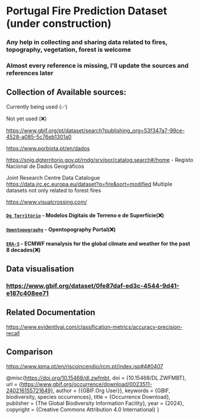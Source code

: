 # Portugal Fire Prediction Dataset (under construction)

### Any help in collecting and sharing data related to fires, topography, vegetation, forest is welcome


### Almost every reference is missing, I'll update the sources and references later

## Collection of Available sources:

Currently being used (✅)

Not yet used (❌)

https://www.gbif.org/pt/dataset/search?publishing_org=53f347a7-99ce-4528-a085-5c76eb1301a0

https://www.porbiota.pt/en/dados

https://snig.dgterritorio.gov.pt/rndg/srv/por/catalog.search#/home - Registo Nacional de Dados Geográficos

Joint Research Centre Data Catalogue https://data.jrc.ec.europa.eu/dataset?q=fire&sort=modified Multiple datasets not only related to forest fires

https://www.visualcrossing.com/


#### [`Dg Território`](https://www.dgterritorio.gov.pt/cartografia/cartografia-topografica/modelos-digitais-do-terreno?language=en) - Modelos Digitais de Terreno e de Superfície(❌) 

#### [`Opentopography`](https://portal.opentopography.org/datasets) - Opentopography Portal(❌) 

#### [`ERA-5`](https://cds.climate.copernicus.eu/cdsapp#!/software/app-era5-explorer?tab=appcode) - ECMWF reanalysis for the global climate and weather for the past 8 decades(❌)

## Data visualisation


### https://www.gbif.org/dataset/0fe87daf-ed3c-4544-9d41-e187c408ee71


## Related Documentation

https://www.evidentlyai.com/classification-metrics/accuracy-precision-recall


## Comparison
https://www.ipma.pt/en/riscoincendio/rcm.pt/index.jsp#4#0407

@misc{https://doi.org/10.15468/dl.zwfmbt,
  doi = {10.15468/DL.ZWFMBT},
  url = {https://www.gbif.org/occurrence/download/0023511-240216155721649},
  author = {{GBIF.Org User}},
  keywords = {GBIF, biodiversity, species occurrences},
  title = {Occurrence Download},
  publisher = {The Global Biodiversity Information Facility},
  year = {2024},
  copyright = {Creative Commons Attribution 4.0 International}
}